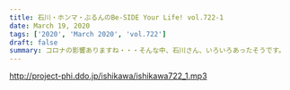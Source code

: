 ```yaml
---
title: 石川・ホンマ・ぶるんのBe-SIDE Your Life! vol.722-1
date: March 19, 2020
tags: ['2020', 'March 2020', 'vol.722']
draft: false
summary: コロナの影響ありますね・・・そんな中、石川さん、いろいろあったそうです。
---
```


http://project-phi.ddo.jp/ishikawa/ishikawa722_1.mp3
